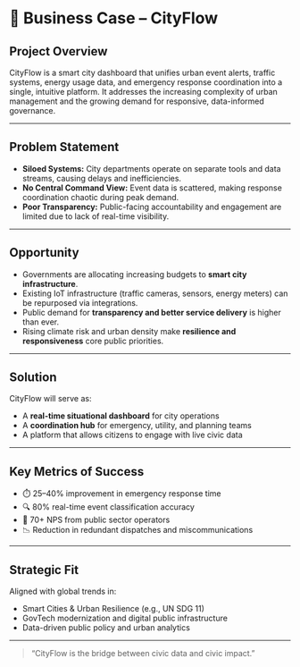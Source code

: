 # 📄 Business Case – CityFlow

## Project Overview
CityFlow is a smart city dashboard that unifies urban event alerts, traffic systems, energy usage data, and emergency response coordination into a single, intuitive platform. It addresses the increasing complexity of urban management and the growing demand for responsive, data-informed governance.

---

## Problem Statement
- **Siloed Systems:** City departments operate on separate tools and data streams, causing delays and inefficiencies.
- **No Central Command View:** Event data is scattered, making response coordination chaotic during peak demand.
- **Poor Transparency:** Public-facing accountability and engagement are limited due to lack of real-time visibility.

---

## Opportunity
- Governments are allocating increasing budgets to **smart city infrastructure**.
- Existing IoT infrastructure (traffic cameras, sensors, energy meters) can be repurposed via integrations.
- Public demand for **transparency and better service delivery** is higher than ever.
- Rising climate risk and urban density make **resilience and responsiveness** core public priorities.

---

## Solution
CityFlow will serve as:
- A **real-time situational dashboard** for city operations
- A **coordination hub** for emergency, utility, and planning teams
- A platform that allows citizens to engage with live civic data

---

## Key Metrics of Success
- ⏱️ 25–40% improvement in emergency response time
- 🔍 80% real-time event classification accuracy
- 💬 70+ NPS from public sector operators
- 📉 Reduction in redundant dispatches and miscommunications

---

## Strategic Fit
Aligned with global trends in:
- Smart Cities & Urban Resilience (e.g., UN SDG 11)
- GovTech modernization and digital public infrastructure
- Data-driven public policy and urban analytics

---

> “CityFlow is the bridge between civic data and civic impact.”

